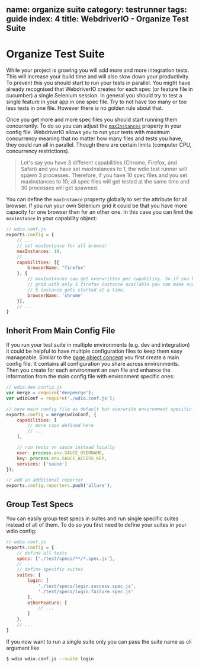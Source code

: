 name: organize suite
category: testrunner
tags: guide
index: 4
title: WebdriverIO - Organize Test Suite
---

Organize Test Suite
===================

While your project is growing you will add more and more integration tests. This will increase your build time and will also slow down your productivity. To prevent this you should start to run your tests in parallel. You might have already recognised that WebdriverIO creates for each spec (or feature file in cucumber) a single Selenium session. In general you should try to test a single feature in your app in one spec file. Try to not have too many or too less tests in one file. However there is no golden rule about that.

Once you get more and more spec files you should start running them concurrently. To do so you can adjust the [`maxInstances`](https://github.com/webdriverio/webdriverio/blob/master/examples/wdio.conf.js#L52-L60) property in your config file. WebdriverIO allows you to run your tests with maximum concurrency meaning that no matter how many files and tests you have, they could run all in parallel. Though there are certain limits (computer CPU, concurrency restrictions).

> Let's say you have 3 different capabilities (Chrome, Firefox, and Safari) and you have set maxInstances to 1, the wdio test runner will spawn 3 processes. Therefore, if you have 10 spec files and you set maxInstances to 10; all spec files will get tested at the same time and 30 processes will get spawned.

You can define the `maxInstance` property globally to set the attribute for all browser. If you run your own Selenium grid it could be that you have more capacity for one browser than for an other one. In this case you can limit the `maxInstance` in your capability object:

```js
// wdio.conf.js
exports.config = {
    // ...
    // set maxInstance for all browser
    maxInstances: 10,
    // ...
    capabilities: [{
        browserName: "firefox"
    }, {
        // maxInstances can get overwritten per capability. So if you have an in-house Selenium
        // grid with only 5 firefox instance available you can make sure that not more than
        // 5 instance gets started at a time.
        browserName: 'chrome'
    }],
    // ...
}
```

## Inherit From Main Config File

If you run your test suite in multiple environments (e.g. dev and integration) it could be helpful to have multiple configuration files to keep them easy manageable. Similar to the [page object concept](/guide/testrunner/pageobjects.html) you first create a main config file. It contains all configuration you share across environments. Then you create for each environment an own file and enhance the information from the main config file with environment specific ones:

```js
// wdio.dev.config.js
var merge = require('deepmerge');
var wdioConf = require('./wdio.conf.js');

// have main config file as default but overwrite environment specific information
exports.config = merge(wdioConf, {
    capabilities: [
        // more caps defined here
        // ...
    ],

    // run tests on sauce instead locally
    user: process.env.SAUCE_USERNAME,
    key: process.env.SAUCE_ACCESS_KEY,
    services: ['sauce']
});

// add an additional reporter
exports.config.reporters.push('allure');
```

## Group Test Specs

You can easily group test specs in suites and run single specific suites instead of all of them. To do so you first need to define your suites in your wdio config:

```js
// wdio.conf.js
exports.config = {
    // define all tests
    specs: ['./test/specs/**/*.spec.js'],
    // ...
    // define specific suites
    suites: {
        login: [
            './test/specs/login.success.spec.js',
            './test/specs/login.failure.spec.js'
        ],
        otherFeature: [
            // ...
        ]
    },
    // ...
}
```

If you now want to run a single suite only you can pass the suite name as cli argument like

```sh
$ wdio wdio.conf.js --suite login
```
